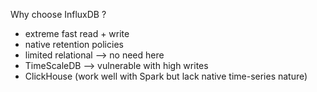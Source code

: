 Why choose InfluxDB ?
+ extreme fast read + write
+ native retention policies
+ limited relational --> no need here
+ TimeScaleDB --> vulnerable with high writes
+ ClickHouse (work well with Spark but lack native time-series nature)

